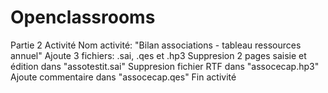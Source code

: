 # Openclassrooms
Partie 2 Activité
Nom activité: "Bilan associations - tableau ressources annuel"
Ajoute 3 fichiers: .sai, .qes et .hp3
Suppresion 2 pages saisie et édition dans "assotestit.sai"
Suppresion fichier RTF dans "assocecap.hp3"
Ajoute commentaire dans "assocecap.qes"
Fin activité
